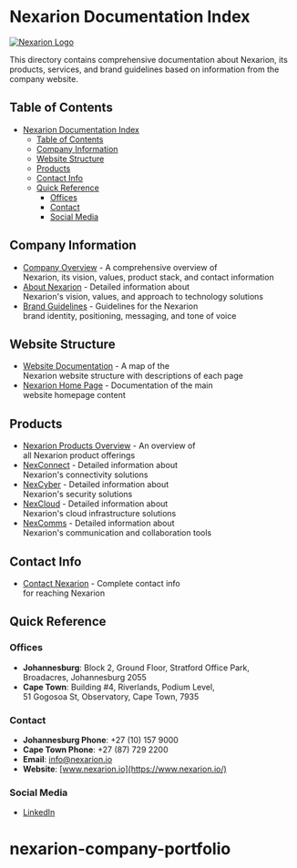 # Nexarion Documentation Index

[![Nexarion Logo](https://www.nexarion.io/favicon.ico)](https://www.nexarion.io/)

This directory contains comprehensive documentation about Nexarion, its products,
services, and brand guidelines based on information from the company website.

## Table of Contents

- [Nexarion Documentation Index](#nexarion-documentation-index)
  - [Table of Contents](#table-of-contents)
  - [Company Information](#company-information)
  - [Website Structure](#website-structure)
  - [Products](#products)
  - [Contact Info](#contact-info)
  - [Quick Reference](#quick-reference)
    - [Offices](#offices)
    - [Contact](#contact)
    - [Social Media](#social-media)

## Company Information

- [Company Overview](./company-overview.md) - A comprehensive overview of  
  Nexarion, its vision, values, product stack, and contact information
- [About Nexarion](./about-nexarion.md) - Detailed information about  
  Nexarion's vision, values, and approach to technology solutions
- [Brand Guidelines](./brand-guidelines.md) - Guidelines for the Nexarion  
  brand identity, positioning, messaging, and tone of voice

## Website Structure

- [Website Documentation](./website-documentation.md) - A map of the  
  Nexarion website structure with descriptions of each page
- [Nexarion Home Page](./nexarion-home.md) - Documentation of the main  
  website homepage content

## Products

- [Nexarion Products Overview](./nexarion-products.md) - An overview of  
  all Nexarion product offerings
- [NexConnect](./nexconnect-product.md) - Detailed information about  
  Nexarion's connectivity solutions
- [NexCyber](./nexcyber-product.md) - Detailed information about  
  Nexarion's security solutions
- [NexCloud](./nexcloud-product.md) - Detailed information about  
  Nexarion's cloud infrastructure solutions
- [NexComms](./nexcomms-product.md) - Detailed information about  
  Nexarion's communication and collaboration tools

## Contact Info

- [Contact Nexarion](./contact-nexarion.md) - Complete contact info  
  for reaching Nexarion

## Quick Reference

### Offices

- **Johannesburg**: Block 2, Ground Floor, Stratford Office Park,  
  Broadacres, Johannesburg 2055
- **Cape Town**: Building #4, Riverlands, Podium Level,  
  51 Gogosoa St, Observatory, Cape Town, 7935

### Contact

- **Johannesburg Phone**: +27 (10) 157 9000
- **Cape Town Phone**: +27 (87) 729 2200
- **Email**: [info@nexarion.io](mailto:info@nexarion.io)
- **Website**: [www.nexarion.io](https://www.nexarion.io/)

### Social Media

- [LinkedIn](https://www.linkedin.com/company/nexarion-io)
# nexarion-company-portfolio
